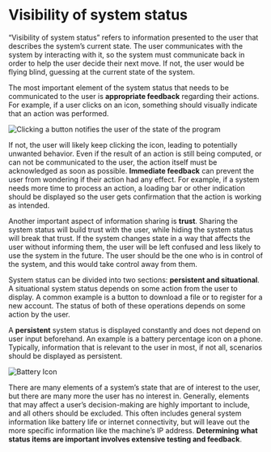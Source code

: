 # Visibility of system status

“Visibility of system status” refers to information presented to the user that describes the system’s current
state. The user communicates with the system by interacting with it, so the system must communicate
back in order to help the user decide their next move. If not, the user would be flying blind, guessing at the
current state of the system.

The most important element of the system status that needs to be communicated to the user is **appropriate
feedback** regarding their actions. For example, if a user clicks on an icon, something should visually
indicate that an action was performed.

![Clicking a button notifies the user of the state of the program](/lessons/lesson1-graphics/visibility1.gif)

If not, the user will likely keep clicking the icon, leading to
potentially unwanted behavior. Even if the result of an action is still being computed, or can not be
communicated to the user, the action itself must be acknowledged as soon as possible. **Immediate feedback**
can prevent the user from wondering if their action had any effect. For example, if a system needs more time to
process an action, a loading bar or other indication should be displayed so the user gets confirmation that the
action is working as intended.

Another important aspect of information sharing is **trust**. Sharing the system status will build trust with the
user, while hiding the system status will break that trust. If the system changes state in a way that affects
the user without informing them, the user will be left confused and less likely to use the system in the
future. The user should be the one who is in control of the system, and this would take control away from them.

System status can be divided into two sections: **persistent and situational**. A situational system status depends on
some action from the user to display. A common example is a button to download a file or to register for a new account.
The status of both of these operations depends on some action by the user.

A **persistent** system status is displayed constantly and does not depend on user input beforehand. An example is a
battery percentage icon on a phone. Typically, information that is relevant to the user in most, if not all, scenarios
should be displayed as persistent.

![Battery Icon](/lessons/lesson1-graphics/battery.png)

There are many elements of a system’s state that are of interest to the user, but there are many more
the user has no interest in. Generally, elements that may affect a user’s decision-making are highly important
to include, and all others should be excluded. This often includes general system information like battery life
or internet connectivity, but will leave out the more specific information like the machine’s IP address.
**Determining what status items are important involves extensive testing and feedback**.
